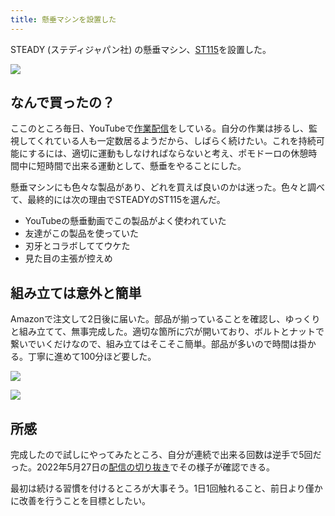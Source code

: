 ```yaml
---
title: 懸垂マシンを設置した
---
```

STEADY (ステディジャパン社) の懸垂マシン、[ST115](https://www.amazon.co.jp/dp/B09K3QQBKH)を設置した。

![](https://lh3.googleusercontent.com/docs/ADP-6oHvhq0rGLp1auwhiA-E3euKLdM_3hG64c8-DRmkP5wAmxxXVLXkTS2BAaG1MNhElrEXPiZzKVNzg8OzQ94YrE0tqmuCDv8uwazz7m29MlrZRcyxYSRmdcDbiaSD9scoRaQSmmYQUbAorw7mAwvPwZ0bq-8su1vaZVVJ96Vp_plc2YfCFNXbagqRloBG-6wi2bSKyh9nFbOfshf_n0GgoxJPFI9qsz2uUu8TUci1BGi7OGjCodIWBu9MvWwi10Jo_HmOW6crv1mi_lth0grXiLmbk6PBddyuoi724v6E_jHElMY5TDgiAOx_EcQRibRhJua_3blKWW5E5Tmx_W_nS9kiZCQLUrW9Bma67vJSfnz_pcxeeSDxye2tKmFAv4lTmD_HGyj0eHZIlMlyMvWf_0nD92JC9Q_4HXLgKjySPFnKxO7z8HQeSThBxGXVHvr5CcAhR6zT260p7OKWEF5waaxtf6cd2xXUuTeJiSMy-RtlzY6OhPVluVNBIy1Fzh7bwvrfPyRJ8p0ERHxpTryaxRPeVf12XtpFOTNRMQCdBxYrK1Pt1DUZT_Kxe6pAuVeYNJl8UMgJzmxQtn2FWa-UuAx4JpyiUn60VbnHVOMaBX4EadNmZVCZ2QOZaMvwEKMwN1b0CN1tPATlTlzLY1TDlLpZ85TVGM84_sDZhNV54_85ryvFy41MOqNLKByFE7YzxLhzNRKvwVfMq53q_RY-SXjsbO9mcuyyg7ct47dHZWPrFZqitrQwRAqpwqhkNXT6cWQeMyJvyLvvImQNrLdqyFKiIr8ZOyD8HZqqBNbmighlika5CKPqMioTuXrizlCXXix_S07ONm2I19ZWg0f9PyQa9ZY3KpmfHQrWOP6xq0Iy2CAIfNRdM_5NXg8xS3oFGNZ0YTUC8wEm4Q3g3uhUw3mBsXvgVnIz04s5OXzmTqELO-a7QQ2VBAyY79NMEH53ZRj9rQarQF_LqC0VPZQ5uNjEOhjC8wRGSwfEypDomii0ew6l61bfewtqa7l8OoJmiLcIloEpYGdTIlqLDZEX40qF6k1zPIhjBE9BAxIJONSOqG0DPEWkvQN3WN-tPWaQmgdKYIsWmY4r2QHyAAumi7Hjwy6Pbd1c5H3Eo68FIAOuA5oxPGfWDEMt9rQxZPUDk1J-iP9jKpk8HSsT_EfLefEnu4klpOlF38jPptFDj1ti-QkA6ybrBFh8Tuq8KfQ9f6jTpfETgRlIUw1SLrmr85-AvUFqEX0_NSUgMHJv326jwFMe)

なんで買ったの？
--------

ここのところ毎日、YouTubeで[作業配信](https://www.youtube.com/c/r7kamura)をしている。自分の作業は捗るし、監視してくれている人も一定数居るようだから、しばらく続けたい。これを持続可能にするには、適切に運動もしなければならないと考え、ポモドーロの休憩時間中に短時間で出来る運動として、懸垂をやることにした。

懸垂マシンにも色々な製品があり、どれを買えば良いのかは迷った。色々と調べて、最終的には次の理由でSTEADYのST115を選んだ。

*   YouTubeの懸垂動画でこの製品がよく使われていた
*   友達がこの製品を使っていた
*   刃牙とコラボしててウケた
*   見た目の主張が控えめ

組み立ては意外と簡単
----------

Amazonで注文して2日後に届いた。部品が揃っていることを確認し、ゆっくりと組み立てて、無事完成した。適切な箇所に穴が開いており、ボルトとナットで繋いでいくだけなので、組み立てはそこそこ簡単。部品が多いので時間は掛かる。丁寧に進めて100分ほど要した。

![](https://lh3.googleusercontent.com/docs/ADP-6oFMLwJa6Q3CS5QpZsVswMLu5O3863F1EH5H6TY8tMgD6TUl0zTOWqifEnM578a6d-rr6zCu0IfKRs2OAfM3AMGYwTFVjL3SEyEKXBGVLbMmqm-K1hPgq6DLG0jLqlOaGlRF3YW4F17ffV4M3JKEKK-7_hw1BBE2fACqt0ziBB6V-9WnpoPteVksAZ5yWxvkQC2TOtjd2SBW2kVJmGpM5F8du9dNhwUdwwAM1ieY0qGnIRzDE3e8wwy5ZJSLRkeLBprq9VWxcrflXs5BpqgTRgflCdmWzyJ1hmFJWJ8ziJWX8I_uko5b9DsHuO0mkw54PzDAtT5RlRcNgkeAixzMd7o4Wk0JeD3RZB4kY95GLIv2qPr14kScKbwjUZPYiRhk-B4_elfOGD3IEmwFjFLJzvfDRZL1d_9NiO7lFQHTkfNG9VxP9aTv9hN4qUTLAznSBz6qBxabEyOtdz9zNRSa9BuJbVxTt_q2J4UHXzyS-YLIuVb-mk0s5GLblzU8SfncgKogtKvki2NkUSCYbzKhRH578JAdPih9huTBh68LYET2uAZlyG2gqF72UAMu848ErFwJNUX927SuMslHX_EEtGbGCZKKHmYsoq01ol1h8vRhGfq_CpJIBmc1y-fNJ42OzZqc153PgiKDJIneruNEokyXEvPz7GeVWCNwnHtFynIGnDmbgTd-JYYFjJIlINE9O1CQMLI1GLcyRyzSvpmWGjWOLS9AA6lm3ge2XO1DjE0AZlQ1hAgxUglEHKZ6xsONGD3ouZqdJFnAa1b9dRAcKl6GcEXOwf-rBfBf-_tHKJfqmCJjlkn4NtCPmyVMJarENrx-vn0D0J9rbM41nmzBW9jHyYr1LEafdjBSbKXulud_WGfB1YgxuCiLO30kt_H6Th1U7aGcYHrdARW9kLAylihL5ah1Tlh7NoFJqBi1x1r--tJ2GCQmmnzmlvDwn24R8y18ZwG810YyNmTgbbr4fQqDbbea2vCsDDupdYrieIbEqRaPI-Y2ErVSAgYmw_3-Nsu9FU7LchbGJszTx8pSnJbHerZuHa9OyQpcu2CAOTOosU_cLpSTUw7MQdsFWqlKrpQJ5MvT5Bz85BW_noTRpqoTZpRPgKxTnWZtoPu4YaNcdGJg_mO1l-9hhIHakz_TsnJS2mjc9ZTlmCZe-JGlFWAn5e2pFzkZRHeRtApIAy6PcgYQPK4Avk69r7GXFVwewKm58q-9jPBUZP1t8WQaxeUVw40ZrWLwAENYcmF5TlIobcYv)

![](https://lh3.googleusercontent.com/docs/ADP-6oEvwqAK91b3AYhoNBAHZOn6cHSuTe1Bw6Y0ppm3Cvp_ctiGOhSVS5Wc4h_oBGBq1gBQToYm_I5-IHCfepzT88gfdnKqBOfz0pVvbyhlDzoXMbhG--XtbVXTPShsMO14SEEZu5cVL3cwcT_78nTmIOpX8PgpGkxhEcRFBbrFiZXt5oNzOpPx1YFG2zzvMlsRJl0qTbnkInz5hEBYOWwRQ_ZwV2FWF9SMRn6D98b8ynPvtToS5axbNtcxzhvyUIx5_5LBiltDSmYhwRBpHVvwEDlBL6nTiRcZgWYHw9JYcgWQZIyw2KG7jnxSifOKtrNNWjQD_x69D_lBud5D3M8_POY1AQnvNc0p58YyyAfrho9UcNbZmgcMvw7idEQFeBdmwUGWAVvL5-E3e55U72NMAnbiCe5yA6qoqjPD74OrsOmKWLK45EmtRokplpyFCDIMZ2t5xM4hbHPOcKiJOEaPKrFR4G-wyzpSUU4G7LqUYdqhfzZ8dYWxWqu7AV4bXPUJy8z38Y2BUgMdwMlJ4HedX9qC6CjgSeuAXErXjtdtTXULL5jeXEeJJEpEjXDPl_7777fLLmh2LT1RMQwP7rU9ojAD09rqYsT-HYpD-ELp9DGaISrPj3a6ovUQ8z2kt2QVAVmvxTvooVAzK3Mi6PSiJTaFjI1OEHwDE9NfAMswjzBSpQTGF5TN_nYbfNmKnJ1CDAU702le4cY6GPLHyf6bSFaR810n93PtANtRYfqbC_yfsuuBFMhG2G_6wLXKMyWLYUo6-o5p1ZOZtpjkLaw_eR81Pst47WtapRVTa0zTJp15ORLycRbS-cKT6gJDSOVZ48Xs_RP9uxM3r0UHsykfLqaXObwboeoU0kSB0E6Tzix0lO5a2TWOKN7QSnzjIWVPbmdxUqdufuw5KNC3hGUU3TwATNVR5PyNJMqAQRBbBRgOtSYiEiuMJ20wEgXzr6K82Y2UavtWz-6tq7b2FXQvu2m5tF3fvCSR3qdI5PHoOv0amQBiFWAarE8_mV0akMgYVkYxE4aRBRjLToi7ZSqkx6y91JP4tGg8pW4G2bGPIwjzSoYy79K74U2IP9a8o0Jjh_PZ3m1AXUdNIFVUfrD2Lo-RXtnMqFS5JfyBsAD6vdSBWvgs1HWkTnoH-HttEIiLOQ_Id15XloWt0rDzMAw6SJ5l92VZ2zXv5YYTR0GuOjyuSgGyNe78m9YOxHHdznLW1ADTvx4YSzbL88tVqgpMTRf7dN6vq_58ezbQNT0s2SM7-8A7)

所感
--

完成したので試しにやってみたところ、自分が連続で出来る回数は逆手で5回だった。2022年5月27日の[配信の切り抜き](https://www.youtube.com/clip/Ugkxy2NXpdlfZF0kT9s-MoCOrbB1wpWEryK9)でその様子が確認できる。

最初は続ける習慣を付けるところが大事そう。1日1回触れること、前日より僅かに改善を行うことを目標としたい。

